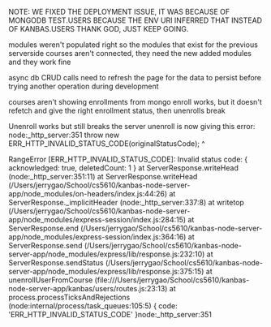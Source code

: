NOTE:
WE FIXED THE DEPLOYMENT ISSUE, IT WAS BECAUSE OF MONGODB TEST.USERS BECAUSE THE ENV URI INFERRED THAT INSTEAD OF KANBAS.USERS
THANK GOD, JUST KEEP GOING.

modules weren't populated right so the modules that exist for the previous serverside courses aren't connected, they need the new added modules and they work fine

async db CRUD calls need to refresh the page for the data to persist before trying another operation during development

courses aren't showing enrollments from mongo
enroll works, but it doesn't refetch and give the right enrollment status, then unenrolls break

Unenroll works but still breaks the server
unenroll is now giving this error:
node:_http_server:351
    throw new ERR_HTTP_INVALID_STATUS_CODE(originalStatusCode);
          ^

RangeError [ERR_HTTP_INVALID_STATUS_CODE]: Invalid status code: { acknowledged: true, deletedCount: 1 }
    at ServerResponse.writeHead (node:_http_server:351:11)
    at ServerResponse.writeHead (/Users/jerrygao/School/cs5610/kanbas-node-server-app/node_modules/on-headers/index.js:44:26)
    at ServerResponse._implicitHeader (node:_http_server:337:8)
    at writetop (/Users/jerrygao/School/cs5610/kanbas-node-server-app/node_modules/express-session/index.js:284:15)
    at ServerResponse.end (/Users/jerrygao/School/cs5610/kanbas-node-server-app/node_modules/express-session/index.js:364:16)
    at ServerResponse.send (/Users/jerrygao/School/cs5610/kanbas-node-server-app/node_modules/express/lib/response.js:232:10)
    at ServerResponse.sendStatus (/Users/jerrygao/School/cs5610/kanbas-node-server-app/node_modules/express/lib/response.js:375:15)
    at unenrollUserFromCourse (file:///Users/jerrygao/School/cs5610/kanbas-node-server-app/kanbas/users/routes.js:23:13)
    at process.processTicksAndRejections (node:internal/process/task_queues:105:5) {
  code: 'ERR_HTTP_INVALID_STATUS_CODE'
}node:_http_server:351

